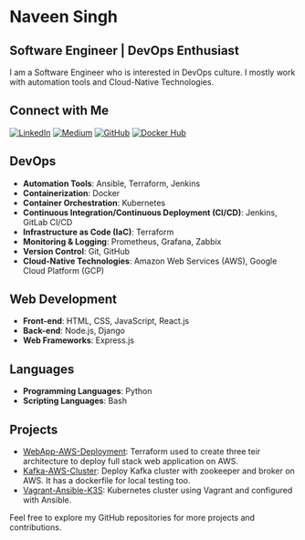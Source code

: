 # Naveen Singh

## Software Engineer | DevOps Enthusiast

I am a Software Engineer who is interested in DevOps culture. I mostly work with automation tools and Cloud-Native Technologies.

## Connect with Me

[![LinkedIn](https://img.shields.io/badge/LinkedIn-Profile-blue)](https://www.linkedin.com/in/navsin189)
[![Medium](https://img.shields.io/badge/Medium-Blog-green)](https://sunnykkc13.medium.com)
[![GitHub](https://img.shields.io/badge/GitHub-Profile-black)](https://github.com/navsin189)
[![Docker Hub](https://img.shields.io/badge/Docker%20Hub-Profile-blue)](https://hub.docker.com/u/navsin189)

## DevOps

- **Automation Tools**: Ansible, Terraform, Jenkins
- **Containerization**: Docker
- **Container Orchestration**: Kubernetes
- **Continuous Integration/Continuous Deployment (CI/CD)**: Jenkins, GitLab CI/CD
- **Infrastructure as Code (IaC)**: Terraform
- **Monitoring & Logging**: Prometheus, Grafana, Zabbix
- **Version Control**: Git, GitHub
- **Cloud-Native Technologies**: Amazon Web Services (AWS), Google Cloud Platform (GCP)

## Web Development

- **Front-end**: HTML, CSS, JavaScript, React.js
- **Back-end**: Node.js, Django
- **Web Frameworks**: Express.js

## Languages

- **Programming Languages**: Python
- **Scripting Languages**: Bash

## Projects

- [WebApp-AWS-Deployment](https://github.com/navsin189/web-app-aws-deployment): Terraform used to create three teir architecture to deploy full stack web application on AWS.
- [Kafka-AWS-Cluster](https://github.com/navsin189/kafka-aws-cluster): Deploy Kafka cluster with zookeeper and broker on AWS. It has a dockerfile for local testing too.
- [Vagrant-Ansible-K3S](https://github.com/navsin189/vagrant-ansible-k3s): Kubernetes cluster using Vagrant and configured with Ansible.

Feel free to explore my GitHub repositories for more projects and contributions.

